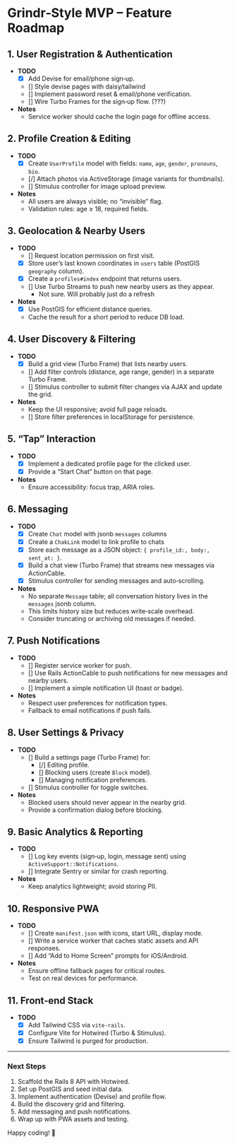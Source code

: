 # Grindr‑Style MVP – Feature Roadmap

## 1. User Registration & Authentication
- **TODO**
  - [x] Add Devise for email/phone sign‑up.
  - [] Style devise pages with daisy/tailwind
  - [] Implement password reset & email/phone verification.
  - [] Wire Turbo Frames for the sign‑up flow. (???)
- **Notes**
  - Service worker should cache the login page for offline access.

## 2. Profile Creation & Editing
- **TODO**
  - [x] Create `UserProfile` model with fields: `name`, `age`, `gender`, `pronouns`, `bio`.
  - [/] Attach photos via ActiveStorage (image variants for thumbnails).
  - [] Stimulus controller for image upload preview.
- **Notes**
  - All users are always visible; no “invisible” flag.
  - Validation rules: age ≥ 18, required fields.

## 3. Geolocation & Nearby Users
- **TODO**
  - [] Request location permission on first visit.
  - [x] Store user’s last known coordinates in `users` table (PostGIS `geography` column).
  - [x] Create a `profiles#index` endpoint that returns users.
  - [] Use Turbo Streams to push new nearby users as they appear.
    - Not sure. Will probably just do a refresh
- **Notes**
  - [x] Use PostGIS for efficient distance queries.
  - Cache the result for a short period to reduce DB load.

## 4. User Discovery & Filtering
- **TODO**
  - [x] Build a grid view (Turbo Frame) that lists nearby users.
  - [] Add filter controls (distance, age range, gender) in a separate Turbo Frame.
  - [] Stimulus controller to submit filter changes via AJAX and update the grid.
- **Notes**
  - Keep the UI responsive; avoid full page reloads.
  - [] Store filter preferences in localStorage for persistence.

## 5. “Tap” Interaction
- **TODO**
  - [x] Implement a dedicated profile page for the clicked user.
  - [x] Provide a “Start Chat” button on that page.
- **Notes**
  - Ensure accessibility: focus trap, ARIA roles.

## 6. Messaging
- **TODO**
  - [x] Create `Chat` model with jsonb `messages` columns
  - [x] Create a `ChakLink` model to link profile to chats
  - [x] Store each message as a JSON object: `{ profile_id:, body:, sent_at: }`.
  - [x] Build a chat view (Turbo Frame) that streams new messages via ActionCable.
  - [x] Stimulus controller for sending messages and auto‑scrolling.
- **Notes**
  - No separate `Message` table; all conversation history lives in the `messages` jsonb column.
  - This limits history size but reduces write‑scale overhead.
  - Consider truncating or archiving old messages if needed.

## 7. Push Notifications
- **TODO**
  - [] Register service worker for push.
  - [] Use Rails ActionCable to push notifications for new messages and nearby users.
  - [] Implement a simple notification UI (toast or badge).
- **Notes**
  - Respect user preferences for notification types.
  - Fallback to email notifications if push fails.

## 8. User Settings & Privacy
- **TODO**
  - [] Build a settings page (Turbo Frame) for:
    - [/] Editing profile.
    - [] Blocking users (create `Block` model).
    - [] Managing notification preferences.
  - [] Stimulus controller for toggle switches.
- **Notes**
  - Blocked users should never appear in the nearby grid.
  - Provide a confirmation dialog before blocking.

## 9. Basic Analytics & Reporting
- **TODO**
  - [] Log key events (sign‑up, login, message sent) using `ActiveSupport::Notifications`.
  - [] Integrate Sentry or similar for crash reporting.
- **Notes**
  - Keep analytics lightweight; avoid storing PII.

## 10. Responsive PWA
- **TODO**
  - [] Create `manifest.json` with icons, start URL, display mode.
  - [] Write a service worker that caches static assets and API responses.
  - [] Add “Add to Home Screen” prompts for iOS/Android.
- **Notes**
  - Ensure offline fallback pages for critical routes.
  - Test on real devices for performance.

## 11. Front‑end Stack
- **TODO**
  - [x] Add Tailwind CSS via `vite-rails`.
  - [x] Configure Vite for Hotwired (Turbo & Stimulus).
  - [x] Ensure Tailwind is purged for production.

---

### Next Steps
1. Scaffold the Rails 8 API with Hotwired.
2. Set up PostGIS and seed initial data.
3. Implement authentication (Devise) and profile flow.
4. Build the discovery grid and filtering.
5. Add messaging and push notifications.
6. Wrap up with PWA assets and testing.

Happy coding! 🚀
